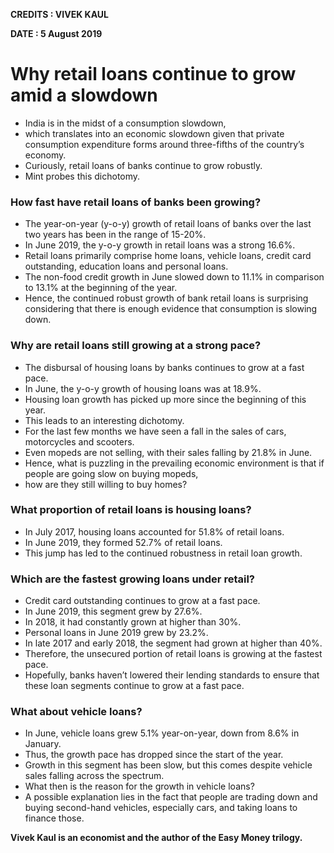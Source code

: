 **CREDITS : VIVEK KAUL**

**DATE : 5 August 2019**

# Why retail loans continue to grow amid a slowdown
- India is in the midst of a consumption slowdown,
- which translates into an economic slowdown given that private consumption expenditure forms around three-fifths of the country’s economy.
- Curiously, retail loans of banks continue to grow robustly.
- Mint probes this dichotomy.


### How fast have retail loans of banks been growing?
- The year-on-year (y-o-y) growth of retail loans of banks over the last two years has been in the range of 15-20%.
- In June 2019, the y-o-y growth in retail loans was a strong 16.6%.
- Retail loans primarily comprise home loans, vehicle loans, credit card outstanding, education loans and personal loans.
- The non-food credit growth in June slowed down to 11.1% in comparison to 13.1% at the beginning of the year.
- Hence, the continued robust growth of bank retail loans is surprising considering that there is enough evidence that consumption is slowing down.


### Why are retail loans still growing at a strong pace?
- The disbursal of housing loans by banks continues to grow at a fast pace.
- In June, the y-o-y growth of housing loans was at 18.9%.
- Housing loan growth has picked up more since the beginning of this year.
- This leads to an interesting dichotomy.
- For the last few months we have seen a fall in the sales of cars, motorcycles and scooters.
- Even mopeds are not selling, with their sales falling by 21.8% in June.
- Hence, what is puzzling in the prevailing economic environment is that if people are going slow on buying mopeds,
- how are they still willing to buy homes?


### What proportion of retail loans is housing loans?
- In July 2017, housing loans accounted for 51.8% of retail loans.
- In June 2019, they formed 52.7% of retail loans.
- This jump has led to the continued robustness in retail loan growth.


### Which are the fastest growing loans under retail?
- Credit card outstanding continues to grow at a fast pace.
- In June 2019, this segment grew by 27.6%.
- In 2018, it had constantly grown at higher than 30%.
- Personal loans in June 2019 grew by 23.2%.
- In late 2017 and early 2018, the segment had grown at higher than 40%.
- Therefore, the unsecured portion of retail loans is growing at the fastest pace.
- Hopefully, banks haven’t lowered their lending standards to ensure that these loan segments continue to grow at a fast pace.


### What about vehicle loans?
- In June, vehicle loans grew 5.1% year-on-year, down from 8.6% in January.
- Thus, the growth pace has dropped since the start of the year.
- Growth in this segment has been slow, but this comes despite vehicle sales falling across the spectrum.
- What then is the reason for the growth in vehicle loans?
- A possible explanation lies in the fact that people are trading down and buying second-hand vehicles, especially cars, and taking loans to finance those.

**Vivek Kaul is an economist and the author of the Easy Money trilogy.**
